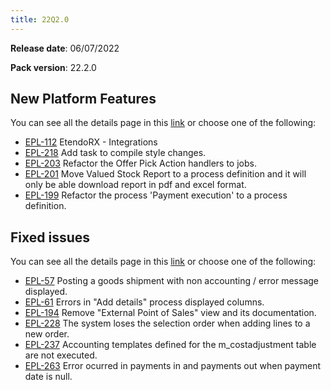 ```yaml
---
title: 22Q2.0
---
```


**Release date**: 06/07/2022

**Pack version**: 22.2.0

## New Platform Features

You can see all the details page in this [link](/docs.etendo.software/about/release-notes/details/22Q2-0-details) or choose one of the following:

- [EPL-112](/docs.etendo.software/about/release-notes/details/22Q2-0-details#epl-112) EtendoRX - Integrations
- [EPL-218](/docs.etendo.software/about/release-notes/details/22Q2-0-details#epl-218) Add task to compile style changes.
- [EPL-203](/docs.etendo.software/about/release-notes/details/22Q2-0-details#epl-203) Refactor the Offer Pick Action handlers to jobs.
- [EPL-201](/docs.etendo.software/about/release-notes/details/22Q2-0-details#epl-201) Move Valued Stock Report to a process definition and it will only be able download report in pdf and excel format.
- [EPL-199](/docs.etendo.software/about/release-notes/details/22Q2-0-details#epl-199) Refactor the process 'Payment execution' to a process definition.

## Fixed issues

You can see all the details page in this [link](/docs.etendo.software/about/release-notes/details/22Q2-0-details) or choose one of the following:

- [EPL-57](/docs.etendo.software/about/release-notes/details/22Q2-0-details#epl-52) Posting a goods shipment with non accounting / error message displayed.
- [EPL-61](/docs.etendo.software/about/release-notes/details/22Q2-0-details#epl-61) Errors in "Add details" process displayed columns.
- [EPL-194](/docs.etendo.software/about/release-notes/details/22Q2-0-details#EPL-194) Remove "External Point of Sales" view and its documentation.
- [EPL-228](/docs.etendo.software/about/release-notes/details/22Q2-0-details#epl-228) The system loses the selection order when adding lines to a new order.
- [EPL-237](/docs.etendo.software/about/release-notes/details/22Q2-0-details#epl-237) Accounting templates defined for the m_costadjustment table are not executed.
- [EPL-263](/docs.etendo.software/about/release-notes/details/22Q2-0-details#epl-263) Error ocurred in payments in and payments out when payment date is null.

